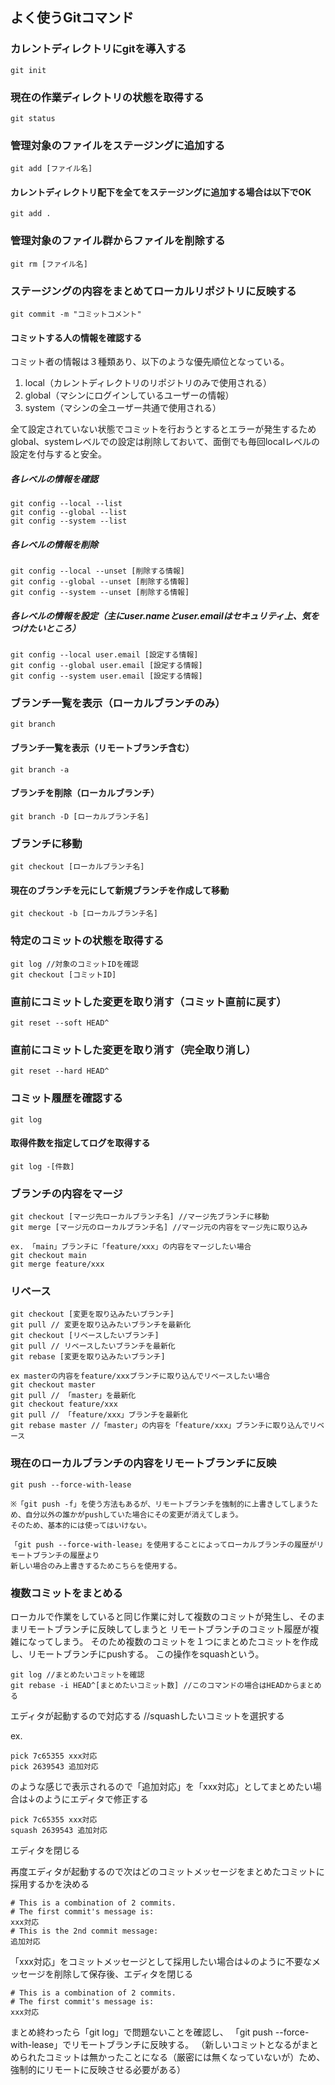 ## よく使うGitコマンド

### カレントディレクトリにgitを導入する
```
git init
```

### 現在の作業ディレクトリの状態を取得する
```
git status
```

### 管理対象のファイルをステージングに追加する
```
git add [ファイル名]
```

#### カレントディレクトリ配下を全てをステージングに追加する場合は以下でOK
```
git add .
```

### 管理対象のファイル群からファイルを削除する
```
git rm [ファイル名]
```

### ステージングの内容をまとめてローカルリポジトリに反映する
```
git commit -m "コミットコメント"
```

#### コミットする人の情報を確認する

コミット者の情報は３種類あり、以下のような優先順位となっている。

1. local（カレントディレクトリのリポジトリのみで使用される）
2. global（マシンにログインしているユーザーの情報）
3. system（マシンの全ユーザー共通で使用される）

全て設定されていない状態でコミットを行おうとするとエラーが発生するため
global、systemレベルでの設定は削除しておいて、面倒でも毎回localレベルの設定を付与すると安全。

##### 各レベルの情報を確認
```
git config --local --list
git config --global --list
git config --system --list
```

##### 各レベルの情報を削除
```
git config --local --unset [削除する情報]
git config --global --unset [削除する情報]
git config --system --unset [削除する情報]
```

##### 各レベルの情報を設定（主にuser.nameとuser.emailはセキュリティ上、気をつけたいところ）
```
git config --local user.email [設定する情報]
git config --global user.email [設定する情報]
git config --system user.email [設定する情報]
```

### ブランチ一覧を表示（ローカルブランチのみ）
```
git branch
```

#### ブランチ一覧を表示（リモートブランチ含む）
```
git branch -a
```

#### ブランチを削除（ローカルブランチ）
```
git branch -D [ローカルブランチ名]
```

### ブランチに移動
```
git checkout [ローカルブランチ名]
```

#### 現在のブランチを元にして新規ブランチを作成して移動
```
git checkout -b [ローカルブランチ名]
```

### 特定のコミットの状態を取得する
```
git log //対象のコミットIDを確認
git checkout [コミットID]
```

### 直前にコミットした変更を取り消す（コミット直前に戻す）
```
git reset --soft HEAD^
```

### 直前にコミットした変更を取り消す（完全取り消し）
```
git reset --hard HEAD^
```

### コミット履歴を確認する
```
git log
```

#### 取得件数を指定してログを取得する
```
git log -[件数]
```

### ブランチの内容をマージ
```
git checkout [マージ先ローカルブランチ名] //マージ先ブランチに移動
git merge [マージ元のローカルブランチ名] //マージ元の内容をマージ先に取り込み

ex. 「main」ブランチに「feature/xxx」の内容をマージしたい場合
git checkout main
git merge feature/xxx
```

### リベース
```
git checkout [変更を取り込みたいブランチ]
git pull // 変更を取り込みたいブランチを最新化
git checkout [リベースしたいブランチ]
git pull // リベースしたいブランチを最新化
git rebase [変更を取り込みたいブランチ]

ex masterの内容をfeature/xxxブランチに取り込んでリベースしたい場合
git checkout master
git pull // 「master」を最新化
git checkout feature/xxx
git pull // 「feature/xxx」ブランチを最新化
git rebase master //「master」の内容を「feature/xxx」ブランチに取り込んでリベース
```

### 現在のローカルブランチの内容をリモートブランチに反映
```
git push --force-with-lease

※「git push -f」を使う方法もあるが、リモートブランチを強制的に上書きしてしまうため、自分以外の誰かがpushしていた場合にその変更が消えてしまう。
そのため、基本的には使ってはいけない。

「git push --force-with-lease」を使用することによってローカルブランチの履歴がリモートブランチの履歴より
新しい場合のみ上書きするためこちらを使用する。
```

### 複数コミットをまとめる

ローカルで作業をしていると同じ作業に対して複数のコミットが発生し、そのままリモートブランチに反映してしまうと
リモートブランチのコミット履歴が複雑になってしまう。
そのため複数のコミットを１つにまとめたコミットを作成し、リモートブランチにpushする。
この操作をsquashという。

 ```
 git log //まとめたいコミットを確認
 git rebase -i HEAD^[まとめたいコミット数] //このコマンドの場合はHEADからまとめる
 ```

 エディタが起動するので対応する //squashしたいコミットを選択する

 ex.

```
pick 7c65355 xxx対応
pick 2639543 追加対応
```

のような感じで表示されるので「追加対応」を「xxx対応」としてまとめたい場合は↓のようにエディタで修正する

```
pick 7c65355 xxx対応
squash 2639543 追加対応
```

エディタを閉じる

再度エディタが起動するので次はどのコミットメッセージをまとめたコミットに採用するかを決める
```
# This is a combination of 2 commits.
# The first commit's message is:
xxx対応
# This is the 2nd commit message:
追加対応
```
「xxx対応」をコミットメッセージとして採用したい場合は↓のように不要なメッセージを削除して保存後、エディタを閉じる
```
# This is a combination of 2 commits.
# The first commit's message is:
xxx対応
```

まとめ終わったら「git log」で問題ないことを確認し、
「git push --force-with-lease」でリモートブランチに反映する。
（新しいコミットとなるがまとめられたコミットは無かったことになる（厳密には無くなっていないが）ため、強制的にリモートに反映させる必要がある）